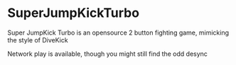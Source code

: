 # SuperJumpKickTurbo

Super JumpKick Turbo is an opensource 2 button fighting game, mimicking the style of DiveKick

Network play is available, though you might still find the odd desync

